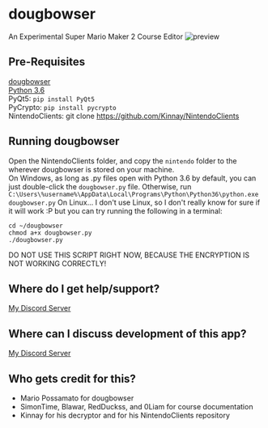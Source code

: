 # dougbowser
An Experimental Super Mario Maker 2 Course Editor
![preview](https://cdn.discordapp.com/attachments/615539739587772450/683362159949905920/unknown.png)

## Pre-Requisites
[dougbowser](https://github.com/MarioPossamato/DougBowser/archive/master.zip)  
[Python 3.6](https://www.python.org/downloads/release/python-360/)  
PyQt5: `pip install PyQt5`  
PyCrypto: `pip install pycrypto`  
NintendoClients: git clone https://github.com/Kinnay/NintendoClients  

## Running dougbowser
Open the NintendoClients folder, and copy the `nintendo` folder to the wherever dougbowser is stored on your machine.  
On Windows, as long as .py files open with Python 3.6 by default, you can just double-click the `dougbowser.py` file.
Otherwise, run `C:\Users\%username%\AppData\Local\Programs\Python\Python36\python.exe dougbowser.py`
On Linux...  I don't use Linux, so I don't really know for sure if it will work :P but you can try running the following in a terminal:
```
cd ~/dougbowser
chmod a+x dougbowser.py
./dougbowser.py
```
DO NOT USE THIS SCRIPT RIGHT NOW, BECAUSE THE ENCRYPTION IS NOT WORKING CORRECTLY!

## Where do I get help/support?
[My Discord Server](https://discord.gg/8wx8uQF)

## Where can I discuss development of this app?
[My Discord Server](https://discord.gg/8wx8uQF)

## Who gets credit for this?
- Mario Possamato for dougbowser
- SimonTime, Blawar, RedDuckss, and 0Liam for course documentation
- Kinnay for his decryptor and for his NintendoClients repository

